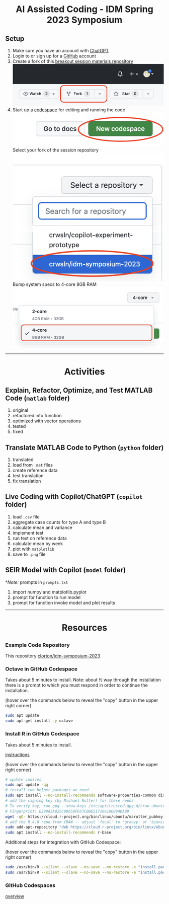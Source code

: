 # <p style="text-align: center;">AI Assisted Coding - IDM Spring 2023 Symposium</p>

## Setup

1) Make sure you have an account with [ChatGPT](https://openai.com/product/chatgpt)
2) Login to or sign up for a [GitHub](https://github.com) account
3) Create a fork of this [breakout session materials repository](https://github.com/clorton/idm-symposium-2023)<br>![fork](/media/fork.png)
4) Start up a [codespace](https://github.com/codespaces) for editing and running the code<br>![codespace](/media/codespace.png)<br>Select your fork of the session repository<br>![repository](/media/repository.png)<br>Bump system specs to 4-core 8GB RAM<br>![machine](/media/machine.png)

-----

# <p style="text-align: center;">Activities</p>

## Explain, Refactor, Optimize, and Test MATLAB Code (`matlab` folder)

1. original
2. refactored into function
3. optimized with vector operations
4. tested
5. fixed

## Translate MATLAB Code to Python (`python` folder)

1. translated
2. load from `.mat` files
3. create reference data
4. test translation
5. fix translation

## Live Coding with Copilot/ChatGPT (`copilot` folder)

1. load `.csv` file
2. aggregate case counts for type A and type B
3. calculate mean and variance
4. implement test
5. run test on reference data
6. calculate mean by week
7. plot with `matplotlib`
8. save to `.png` file

## SEIR Model with Copilot (`model` folder)

\*_Note:_ prompts in `prompts.txt`

1. import numpy and matplotlib.pyplot
2. prompt for function to run model
3. prompt for function invoke model and plot results

-----

# <p style="text-align: center;">Resources</p>

### Example Code Repository

This repository [clorton/idm-symposium-2023](https://github.com/clorton/idm-symposium-2023)

### Octave in GitHub Codespace

Takes about 5 minutes to install. Note: about ½ way through the installation there is a prompt to which you must respond in order to continue the installation.

(hover over the commands below to reveal the "copy" button in the upper right corner)

```bash
sudo apt update
sudo apt-get install -y octave
```

### Install R in GitHub Codespace

Takes about 5 minutes to install.

[instructions](https://cran.rstudio.com/bin/linux/ubuntu)

(hover over the commands below to reveal the "copy" button in the upper right corner)

```bash
# update indices
sudo apt update -qq
# install two helper packages we need
sudo apt install --no-install-recommends software-properties-common dirmngr
# add the signing key (by Michael Rutter) for these repos
# To verify key, run gpg --show-keys /etc/apt/trusted.gpg.d/cran_ubuntu_key.asc 
# Fingerprint: E298A3A825C0D65DFD57CBB651716619E084DAB9
wget -qO- https://cloud.r-project.org/bin/linux/ubuntu/marutter_pubkey.asc | sudo tee -a /etc/apt/trusted.gpg.d/cran_ubuntu_key.asc
# add the R 4.0 repo from CRAN -- adjust 'focal' to 'groovy' or 'bionic' as needed
sudo add-apt-repository "deb https://cloud.r-project.org/bin/linux/ubuntu $(lsb_release -cs)-cran40/"
sudo apt install --no-install-recommends r-base
```

Additional steps for integration with GitHub Codespace:

(hover over the commands below to reveal the "copy" button in the upper right corner)

```bash
sudo /usr/bin/R --silent --slave --no-save --no-restore -e "install.packages('languageserver', repos='https://cloud.r-project.org/')"
sudo /usr/bin/R --silent --slave --no-save --no-restore -e "install.packages('jsonlite')"
```

### GitHub Codespaces

[overview](https://docs.github.com/en/codespaces/overview)
